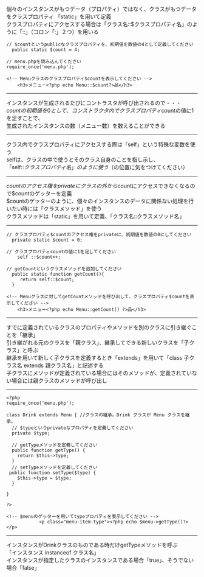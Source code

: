 個々のインスタンスがもつデータ（プロパティ）ではなく、クラスがもつデータをクラスプロパティ 「static」を用いて定義  
クラスプロパティにアクセスする場合は「クラス名::$クラスプロパティ名」のように「::」（コロン「:」２つ）を用いる 
```
// $countというpublicなクラスプロパティを、初期値を数値の4として定義してください
  public static $count = 4;

// menu.phpを読み込んでください
require_once('menu.php');

<!-- Menuクラスのクラスプロパティ$countを表示してください -->
    <h3>メニュー<?php echo Menu::$count?>品</h3>
```
***
インスタンスが生成されるたびにコントラスタが呼び出されるので・・・  
$countの初期値を0として、  
コンストラクタ内でクラスプロパティ$countの値に1を足すことで、  
生成されたインスタンスの数（メニュー数）を数えることができる  
***
クラス内でクラスプロパティにアクセスする際は「self」という特殊な変数を使う  
selfは、クラスの中で使うとそのクラス自身のことを指し示し、  
「self::$クラスプロパティ名」のように使う（$の位置に気をつけてください）  
***
$countのアクセス権をprivateに  
クラスの外から$countにアクセスできなくなるので$countのゲッターを定義  
$countのゲッターのように、個々のインスタンスのデータに関係ない処理を行いたい時には「クラスメソッド」を使う  
クラスメソッドは「static」を用いて定義、「クラス名::クラスメソッド名」  
***
```
// クラスプロパティ$countのアクセス権をprivateに、初期値を数値の0にしてください
  private static $count = 0;

// クラスプロパティcountの値に1を足してください
    self ::$count++;

// getCountというクラスメソッドを追加してください
  public static function getCount(){
     return self::$count;
  }

<!-- Menuクラスに対してgetCountメソッドを呼び出して、クラスプロパティ$countを表示してください -->
    <h3>メニュー<?php echo Menu::getCount() ?>品</h3>
```
***
すでに定義されているクラスのプロパティやメソッドを別のクラスに引き継ぐことを「継承」  
引き継がれる元のクラスを「親クラス」、継承してできる新しいクラスを「子クラス」と呼ぶ  
継承を用いて新しく子クラスを定義するとき「extends」を用いて「class 子クラス名 extends 親クラス名」と記述する  
子クラスにメソッドが定義されている場合にはそのメソッドが、定義されていない場合には親クラスのメソッドが呼び出し  
***
```
<?php 
require_once('menu.php');

class Drink extends Menu { //クラスの継承。Drink クラスが Menu クラスを継承。
  // $typeというprivateなプロパティを定義してください
  private $type;
  
  // getTypeメソッドを定義してください
  public function getType() {
    return $this->type;
  }
  // setTypeメソッドを定義してください
 public function setType($type) {
    $this->type = $type;
  } 
  
}

?>

<!-- $menuのゲッターを用いてtypeプロパティを表示してください -->
            <p class="menu-item-type"><?php echo $menu->getType()?></p>
```
***
インスタンスがDrinkクラスのものである時だけgetTypeメソッドを呼ぶ  
「インスタンス instanceof クラス名」  
インスタンスが指定したクラスのインスタンスである場合「true」、そうでない場合「false」  
